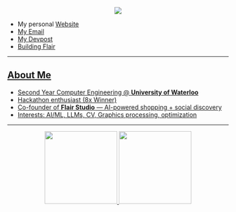 <!-- Hero -->
<p align="center">
  <img src="https://readme-typing-svg.demolab.com?font=Inter&size=28&pause=1200&color=36C5F0&center=true&vCenter=true&width=900&lines=Hey%2C+I'm+Anton+Lee+%F0%9F%91%8B;Computer+Engineering+%40+University+of+Waterloo" />
</p>

- My personal <a href="https://antonlee.ca">Website
- My <a href="mailto:ach2lee@uwaterloo.ca">Email
- My <a href="https://devpost.com/cx">Devpost
- Building <a href="https://flair.social">Flair

---

## About Me
- Second Year Computer Engineering @ **University of Waterloo**
- Hackathon enthusiast (8x Winner)
- Co-founder of **Flair Studio** — AI-powered shopping + social discovery
- Interests: AI/ML, LLMs, CV, Graphics processing, optimization

---

<p align="center">
  <img height="165" src="https://github-readme-stats.vercel.app/api?username=anton-chl&show_icons=true&theme=tokyonight&hide_border=true"/>
  <img height="165" src="https://github-readme-streak-stats.herokuapp.com?user=anton-chl&theme=tokyonight&hide_border=true"/>
</p>

<!--commenting it out for now cause 0 contributions lol
![snake animation](https://github.com/anton-chl/anton-chl/blob/output/github-contributions-snake.svg)
-->
